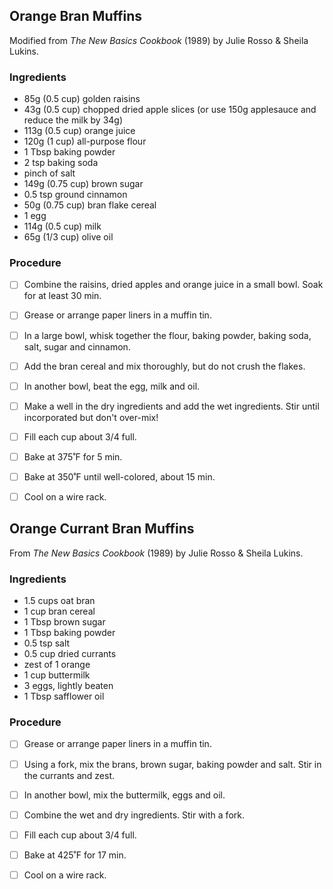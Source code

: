 ## Orange Bran Muffins

Modified from *The New Basics Cookbook* (1989) by Julie Rosso & Sheila Lukins.

### Ingredients

- 85g (0.5 cup) golden raisins
- 43g (0.5 cup) chopped dried apple slices (or use 150g applesauce and reduce the milk by 34g)
- 113g (0.5 cup) orange juice
- 120g (1 cup) all-purpose flour
- 1 Tbsp baking powder
- 2 tsp baking soda
- pinch of salt
- 149g (0.75 cup) brown sugar
- 0.5 tsp ground cinnamon
- 50g (0.75 cup) bran flake cereal
- 1 egg
- 114g (0.5 cup) milk
- 65g (1/3 cup) olive oil

### Procedure

- [ ] Combine the raisins, dried apples and orange juice in a small bowl. Soak for at least 30 min.
- [ ] Grease or arrange paper liners in a muffin tin.
- [ ] In a large bowl, whisk together the flour, baking powder, baking soda, salt, sugar and cinnamon.
- [ ] Add the bran cereal and mix thoroughly, but do not crush the flakes.
- [ ] In another bowl, beat the egg, milk and oil.
- [ ] Make a well in the dry ingredients and add the wet ingredients. Stir until incorporated but don't over-mix!
- [ ] Fill each cup about 3/4 full.
- [ ] Bake at 375˚F for 5 min.
- [ ] Bake at 350˚F until well-colored, about 15 min.
- [ ] Cool on a wire rack.



## Orange Currant Bran Muffins

From *The New Basics Cookbook* (1989) by Julie Rosso & Sheila Lukins.

### Ingredients

- 1.5 cups oat bran
- 1 cup bran cereal
- 1 Tbsp brown sugar
- 1 Tbsp baking powder
- 0.5 tsp salt
- 0.5 cup dried currants
- zest of 1 orange
- 1 cup buttermilk
- 3 eggs, lightly beaten
- 1 Tbsp safflower oil

### Procedure

- [ ] Grease or arrange paper liners in a muffin tin.
- [ ] Using a fork, mix the brans, brown sugar, baking powder and salt. Stir in the currants and zest.
- [ ] In another bowl, mix the buttermilk, eggs and oil.
- [ ] Combine the wet and dry ingredients. Stir with a fork.
- [ ] Fill each cup about 3/4 full.
- [ ] Bake at 425˚F for 17 min.
- [ ] Cool on a wire rack.

